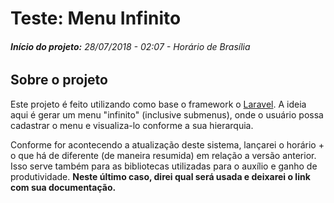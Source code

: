 # Teste: Menu Infinito

###### ___Início do projeto:___ _28/07/2018 - 02:07 - Horário de Brasília_
## Sobre o projeto

Este projeto é feito utilizando como base o framework o [Laravel](https://laravel.com/). A ideia aqui é gerar um menu "infinito" (inclusive submenus), onde o usuário possa cadastrar o menu e visualiza-lo conforme a sua hierarquia.   

Conforme for acontecendo a atualização deste sistema, lançarei o horário + o que há de diferente (de maneira resumida) em relação a versão anterior. Isso serve também para as bibliotecas utilizadas para o auxílio e ganho de produtividade. **Neste último caso, direi qual será usada e deixarei o link com sua documentação.**


